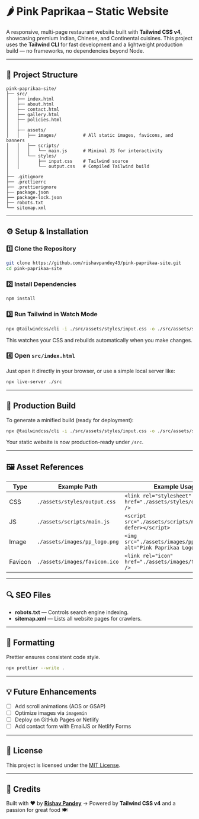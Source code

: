 # 🌶️ Pink Paprikaa – Static Website

A responsive, multi-page restaurant website built with **Tailwind CSS v4**, showcasing premium Indian, Chinese, and Continental cuisines.
This project uses the **Tailwind CLI** for fast development and a lightweight production build — no frameworks, no dependencies beyond Node.

---

## 🧱 Project Structure

```
pink-paprikaa-site/
├── src/
│   ├── index.html
│   ├── about.html
│   ├── contact.html
│   ├── gallery.html
│   ├── policies.html
│   │
│   ├── assets/
│   │   ├── images/          # All static images, favicons, and banners
│   │   ├── scripts/
│   │   │   └── main.js      # Minimal JS for interactivity
│   │   └── styles/
│   │       ├── input.css    # Tailwind source
│   │       └── output.css   # Compiled Tailwind build
│
├── .gitignore
├── .prettierrc
├── .prettierignore
├── package.json
├── package-lock.json
├── robots.txt
└── sitemap.xml
```

---

## ⚙️ Setup & Installation

### 1️⃣ Clone the Repository

```bash
git clone https://github.com/rishavpandey43/pink-paprikaa-site.git
cd pink-paprikaa-site
```

### 2️⃣ Install Dependencies

```bash
npm install
```

### 3️⃣ Run Tailwind in Watch Mode

```bash
npx @tailwindcss/cli -i ./src/assets/styles/input.css -o ./src/assets/styles/output.css --watch
```

This watches your CSS and rebuilds automatically when you make changes.

### 4️⃣ Open `src/index.html`

Just open it directly in your browser, or use a simple local server like:

```bash
npx live-server ./src
```

---

## 🚀 Production Build

To generate a minified build (ready for deployment):

```bash
npx @tailwindcss/cli -i ./src/assets/styles/input.css -o ./src/assets/styles/output.css --minify
```

Your static website is now production-ready under `/src`.

---

## 🖼️ Asset References

| Type    | Example Path                  | Example Usage                                                        |
| ------- | ----------------------------- | -------------------------------------------------------------------- |
| CSS     | `./assets/styles/output.css`  | `<link rel="stylesheet" href="./assets/styles/output.css" />`        |
| JS      | `./assets/scripts/main.js`    | `<script src="./assets/scripts/main.js" defer></script>`             |
| Image   | `./assets/images/pp_logo.png` | `<img src="./assets/images/pp_logo.png" alt="Pink Paprikaa Logo" />` |
| Favicon | `./assets/images/favicon.ico` | `<link rel="icon" href="./assets/images/favicon.ico" />`             |

---

## 🔍 SEO Files

- **robots.txt** — Controls search engine indexing.
- **sitemap.xml** — Lists all website pages for crawlers.

---

## 🧹 Formatting

Prettier ensures consistent code style.

```bash
npx prettier --write .
```

---

## 💡 Future Enhancements

- [ ] Add scroll animations (AOS or GSAP)
- [ ] Optimize images via `imagemin`
- [ ] Deploy on GitHub Pages or Netlify
- [ ] Add contact form with EmailJS or Netlify Forms

---

## 🧾 License

This project is licensed under the [MIT License](LICENSE).

---

## 💖 Credits

Built with ❤️ by **[Rishav Pandey](https://rishavpandey.com/)**
→ Powered by **Tailwind CSS v4** and a passion for great food 🍽️
